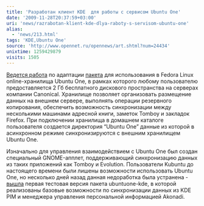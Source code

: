 ```yaml
---
title: 'Разработан клиент KDE  для работы с сервисом Ubuntu One'
date: '2009-11-28T20:37:59+03:00'
uri: 'news/razrabotan-klient-kde-dlya-raboty-s-servisom-ubuntu-one'
alias: 
  - 'news/213.html'
tags: 'KDE,Ubuntu One'
source: 'http://www.opennet.ru/opennews/art.shtml?num=24434'
unixtime: 1259429879
visits: 1505
---
```

[Ведется работа](http://thomas.apestaart.org/log/?p=1074) по адаптации [пакета](http://launchpadlibrarian.net/34588054/bug462828.debdiff) для использования в Fedora Linux online-хранилища Ubuntu One, в рамках которого любому пользователю предоставляется 2 Гб бесплатного дискового пространства на серверах компании Canonical. Хранилище позволяет организовать размещение данных на внешнем сервере, выполнять операции резервного копирования, обеспечить возможность синхронизации между несколькими машинами адресной книги, заметок Tomboy и закладок Firefox. При подключении хранилища в домашнем каталоге пользователя создается директория “Ubuntu One” данные из которой в асинхронном режиме синхронизируются с внешним хранилищем Ubuntu One.

Изначально для управления взаимодействием с Ubuntu One был создан специальный GNOME-апплет, поддерживающий синхронизацию данных из таких приложений как Tomboy и Evolution. Пользователи Kubuntu до настоящего времени были лишены возможности использовать Ubuntu One, но несколько дней назад данная недоработка была устранена - [вышла](http://apachelog.blogspot.com/2009/11/ubuntu-one-kde-tech-preview.html) первая тестовая версия пакета ubuntuone-kde, в которой реализованы базовые возможности по синхронизации данных из KDE PIM и менеджера управления персональной информацией Akonadi.
